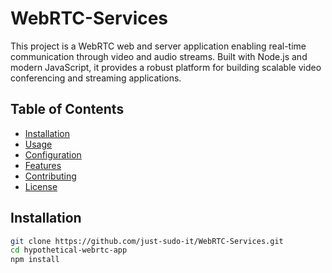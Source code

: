 # WebRTC-Services

This project is a WebRTC web and server application enabling real-time communication through video and audio streams. Built with Node.js and modern JavaScript, it provides a robust platform for building scalable video conferencing and streaming applications.

## Table of Contents

- [Installation](#installation)
- [Usage](#usage)
- [Configuration](#configuration)
- [Features](#features)
- [Contributing](#contributing)
- [License](#license)

## Installation

```bash
git clone https://github.com/just-sudo-it/WebRTC-Services.git
cd hypothetical-webrtc-app
npm install

